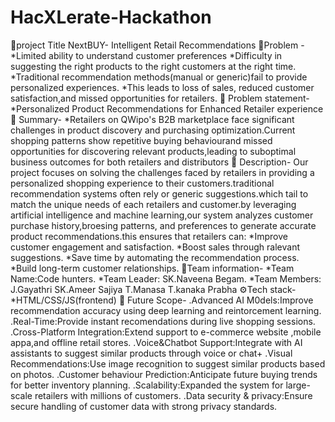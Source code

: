 # HacXLerate-Hackathon
📌project Title 
NextBUY- Intelligent Retail Recommendations 
🚩Problem -
*Limited ability to understand customer preferences 
*Difficulty in suggesting the right products to the right customers at the right time.
*Traditional recommendation methods(manual or generic)fail to provide personalized experiences.
*This leads to loss of sales, reduced customer satisfaction,and missed opportunities for retailers.
📝 Problem statement-
*Personalized Product Recommendations for Enhanced Retailer experience
📖 Summary-
*Retailers on QWipo's B2B marketplace face significant challenges in product discovery and purchasing optimization.Current shopping patterns show repetitive buying behaviourand missed opportunities for discovering relevant products,leading to suboptimal business outcomes for both retailers and distributors
📜 Description-
Our project focuses on solving the challenges faced by retailers in providing a personalized shopping experience to their  customers.traditional recommendation systems often rely or generic suggestions.which  tail to match the unique needs of each retailers and customer.by leveraging artificial intelligence and machine learning,our system analyzes customer purchase history,broesing patterns, and preferences to generate  accurate product recommendations.this ensures that retailers can:
*Improve customer engagement and satisfaction.
*Boost sales through ralevant suggestions.
*Save time by automating the recommendation process.
*Build long-term customer relationships.
👥Team information-
*Team Name:Code hunters.
*Team Leader:
SK.Naveena Begam.
*Team Members:
J.Gayathri
SK.Ameer Sajiya
T.Manasa
T.kanaka Prabha
⚙Tech stack-
*HTML/CSS/JS(frontend)
🎯 Future Scope-
.Advanced AI M0dels:Improve recommendation accuracy using deep learning and reintorcement learning.
.Real-Time:Provide instant recomendations during live shopping sessions.
.Cross-Platform Integration:Extend support to e-commerce website ,mobile appa,and offline retail stores.
.Voice&Chatbot Support:Integrate with AI assistants to suggest similar products through voice or chat+
.Visual Recommendations:Use image recognition to suggest similar products based on photos.
.Customer behaviour Prediction:Anticipate future buying trends for better inventory planning.
.Scalability:Expanded the system for large-scale retailers with millions of customers.
.Data security & privacy:Ensure secure handling of customer data with strong privacy standards.





